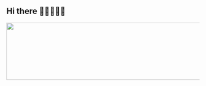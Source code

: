 ## Hi there 👩🏻‍💻💥🤍

<a href="https://www.gitanimals.org/en_US?utm_medium=image&utm_source=1jiwoo27&utm_content=line">
  <img
    src="https://render.gitanimals.org/lines/1jiwoo27?pet-id=694471742517290299"
    width="600"
    height="150"
  />
</a>
  
<!--
**1jiwoo27/1jiwoo27** is a ✨ _special_ ✨ repository because its `README.md` (this file) appears on your GitHub profile.

Here are some ideas to get you started:

- 🔭 I’m currently working on ...
- 🌱 I’m currently learning ...
- 👯 I’m looking to collaborate on ...
- 🤔 I’m looking for help with ...
- 💬 Ask me about ...
- 📫 How to reach me: ...
- 😄 Pronouns: ...
- ⚡ Fun fact: ...
-->
